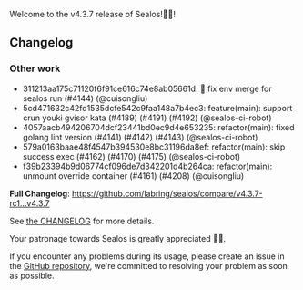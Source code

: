 Welcome to the v4.3.7 release of Sealos!🎉🎉!



## Changelog
### Other work
* 311213aa175c71120f6f91ce616c74e8ab05661d: :bug: fix env merge for sealos run (#4144) (@cuisongliu)
* 5cd471632c42fd1535dcfe542c9faa148a7b4ec3: feature(main): support crun youki gvisor kata (#4189) (#4191) (#4192) (@sealos-ci-robot)
* 4057aacb494206704dcf23441bd0ec9d4e653235: refactor(main): fixed golang lint version (#4141) (#4142) (#4143) (@sealos-ci-robot)
* 579a0163baae48f4547b394530e8bc31196da8ef: refactor(main): skip success exec (#4162) (#4170) (#4175) (@sealos-ci-robot)
* f39b23394b9d06774cf096de7d342201d4b264ca: refactor(main): unmount override container (#4161) (#4208) (@cuisongliu)

**Full Changelog**: https://github.com/labring/sealos/compare/v4.3.7-rc1...v4.3.7

See [the CHANGELOG](https://github.com/labring/sealos/blob/main/CHANGELOG/CHANGELOG.md) for more details.

Your patronage towards Sealos is greatly appreciated 🎉🎉.

If you encounter any problems during its usage, please create an issue in the [GitHub repository](https://github.com/labring/sealos), we're committed to resolving your problem as soon as possible.
